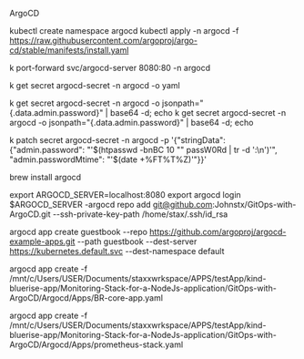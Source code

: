 ArgoCD

kubectl create namespace argocd
kubectl apply -n argocd -f <https://raw.githubusercontent.com/argoproj/argo-cd/stable/manifests/install.yaml>

k port-forward svc/argocd-server 8080:80 -n argocd

k get secret argocd-secret -n argocd -o yaml

k get secret argocd-secret -n argocd -o jsonpath="{.data.admin.password}" | base64 -d; echo
k get secret argocd-secret -n argocd -o jsonpath="{.data.admin.password}" | base64 -d; echo

k patch secret argocd-secret -n argocd -p '{"stringData": {"admin.password": "'$(htpasswd -bnBC 10 "" passW0Rd | tr -d ':\n')'", "admin.passwordMtime": "'$(date +%FT%T%Z)'"}}'

brew install argocd

export ARGOCD_SERVER=localhost:8080
export
argocd login $ARGOCD_SERVER
-argocd repo add  <git@github.com>:Johnstx/GitOps-with-ArgoCD.git --ssh-private-key-path /home/stax/.ssh/id_rsa

argocd app create guestbook --repo <https://github.com/argoproj/argocd-example-apps.git> --path guestbook --dest-server <https://kubernetes.default.svc> --dest-namespace default

argocd app create -f /mnt/c/Users/USER/Documents/staxxwrkspace/APPS/testApp/kind-bluerise-app/Monitoring-Stack-for-a-NodeJs-application/GitOps-with-ArgoCD/Argocd/Apps/BR-core-app.yaml


argocd app create -f /mnt/c/Users/USER/Documents/staxxwrkspace/APPS/testApp/kind-bluerise-app/Monitoring-Stack-for-a-NodeJs-application/GitOps-with-ArgoCD/Argocd/Apps/prometheus-stack.yaml